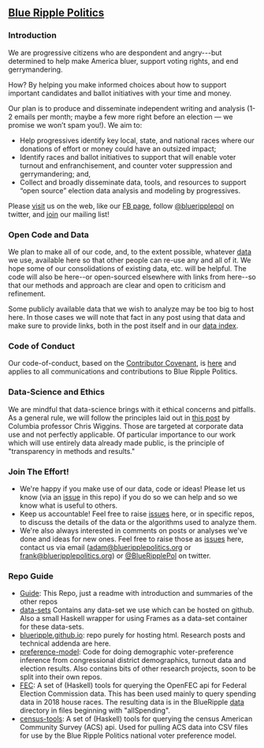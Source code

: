 ## [Blue Ripple Politics](https://blueripplepolitics.org/) 

### Introduction
We are progressive citizens who are despondent and 
angry---but determined to help make America bluer,
support voting rights, and end gerrymandering.

How? By helping you make informed choices about how to 
support important candidates and ballot initiatives with your time and money.

Our plan is to produce and disseminate independent writing and analysis 
(1-2 emails per month; maybe a few more right before an election — we promise we won’t spam you!). 
We aim to:

- Help progressives identify key local, state, and national races 
where our donations of effort or money could have an outsized impact;
- Identify races and ballot initiatives to support that will enable 
voter turnout and enfranchisement, and counter voter suppression and gerrymandering; and,
- Collect and broadly disseminate data, tools,
and resources to support “open source” election data analysis and modeling by progressives.

Please [visit](https://blueripplepolitics.org/) us on the web,
like our [FB page](https://www.facebook.com/blueripplepolitics),
follow [@blueripplepol](https://twitter.com/BlueRipplePol) on twitter,
and [join](http://eepurl.com/gzmeQ5) our mailing list!

### Open Code and Data
We plan to make all of our code, and, to the extent possible, 
whatever [data](https://github.com/blueripple/Guide/blob/master/dataIndex.md) 
we use, available here
so that other people can re-use any and all of it.  We hope some of our consolidations
of existing data, etc. will be helpful.  The code will also be here--or open-sourced
elsewhere with links from here--so that our methods and approach are clear and open
to criticism and refinement.

Some publicly available data that we wish to analyze may be too big to host here. In 
those cases we will note that fact in any post using that data and make sure to provide links,
both in the post itself and in our 
[data index](https://github.com/blueripple/Guide/blob/master/dataIndex.md).

### Code of Conduct
Our code-of-conduct, based on the 
[Contributor Covenant](https://www.contributor-covenant.org/), is 
[here](https://github.com/blueripple/Guide/blob/master/CODE_OF_CONDUCT.md)
and applies to all communications and contributions to Blue Ripple Politics.

### Data-Science and Ethics
We are mindful that data-science brings with it ethical concerns and pitfalls.  As 
a general rule, we will follow the principles laid out in 
[this post](https://datascience.columbia.edu/ethical-principles-okrs-and-kpis-what-youtube-and-facebook-could-learn-tukey)
by Columbia professor Chris Wiggins. Those are targeted at corporate data use and not
perfectly applicable. Of particular importance to our work which will use
entirely data already made public, is the principle of "transparency in methods and results." 

### Join The Effort!
- We're happy if you make use of our data, code or ideas! Please let us
know (via an [issue](https://github.com/blueripple/Guide/issues) 
in this repo) 
if you do so we can help and so we know what is useful to others.
- Keep us accountable!  Feel free to raise 
[issues](https://github.com/blueripple/Guide/issues) here,
or in specific repos, to discuss the details
of the data or the algorithms used to analyze them.
- We're also always interested in comments on posts or analyses we've done
and ideas for new ones.  Feel free to raise those as 
[issues](https://github.com/blueripple/Guide/issues) here, contact 
us via email 
(adam@blueripplepolitics.org or frank@blueripplepolitics.org) or 
[@BlueRipplePol](https://twitter.com/BlueRipplePol) on twitter.

### Repo Guide
- [Guide](https://github.com/blueripple/Guide): 
This Repo, just a readme with introduction and summaries of the other repos
- [data-sets](https://github.com/blueripple/data-sets)
Contains any data-set we use which can be hosted on github.  Also a small Haskell
wrapper for using Frames as a data-set container for these data-sets.
- [blueripple.github.io](https://github.com/blueripple/blueripple.github.io): 
repo purely for hosting html. Research posts and technical addenda are here.
- [preference-model](https://github.com/blueripple/preference-model):
Code for doing demographic voter-preference inference from 
congressional district demographics, turnout data and election results.
Also contains bits of other research projects, soon to be split into 
their own repos.
- [FEC](https://github.com/blueripple/FEC): 
A set of (Haskell) tools for querying the OpenFEC api for Federal
Election Commission data.  This has been used mainly to query spending data
in 2018 house races.  The resulting data is in the 
BlueRipple [data](https://github.com/blueripple/BlueRipple/tree/master/data)
directory in files beginning with "allSpending".
- [census-tools](https://github.com/blueripple/census-tools): A set of (Haskell)
tools for querying the census American Community Survey (ACS) api.  Used for
pulling ACS data into CSV files for use by the Blue Ripple Politics national
voter preference model. 

